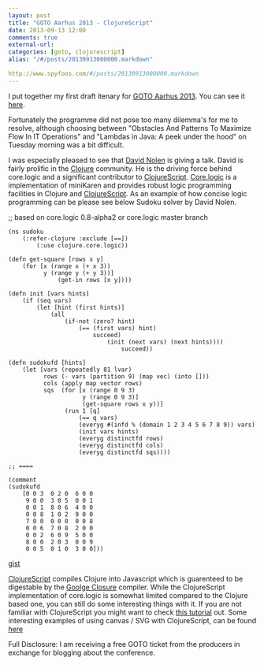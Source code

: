 ```yaml
---
layout: post
title: "GOTO Aarhus 2013 - ClojureScript"
date: 2013-09-13 12:00
comments: true
external-url:
categories: [goto, clojurescript]
alias: "/#/posts/20130913000000.markdown"

http://www.spyfoos.com/#/posts/20130913000000.markdown
---
```

I put together my first draft itenary for [GOTO Aarhus 2013](http://gotocon.com/aarhus-2013/). You can see it [here](http://gotocon.com/aarhus-2013/schedule/my-schedule.jsp#myschedlink1).

Fortunately the programme did not pose too many dilemma's for me to resolve, although choosing between "Obstacles And Patterns To Maximize Flow In IT Operations" and "Lambdas in Java: A peek under the hood" on Tuesday morning was a bit difficult.

I was especially pleased to see that [David Nolen](http://swannodette.github.io/) is giving a talk. David is fairly prolific in the [Clojure](http://clojure.org/) community. He is the driving force behind core.logic and a significant contributor to [ClojureScript](https://github.com/clojure/clojurescript). [Core.logic](https://github.com/clojure/core.logic) is a implementation of miniKaren and provides robust logic programming facilities in Clojure and [ClojureScript](https://github.com/clojure/clojurescript). As an example of how concise logic programming can be please see below Sudoku solver by David Nolen.

;; based on core.logic 0.8-alpha2 or core.logic master branch

    (ns sudoku
        (:refer-clojure :exclude [==])
            (:use clojure.core.logic))

    (defn get-square [rows x y]
        (for [x (range x (+ x 3))
              y (range y (+ y 3))]
                  (get-in rows [x y])))

    (defn init [vars hints]
        (if (seq vars)
            (let [hint (first hints)]
                (all
                    (if-not (zero? hint)
                        (== (first vars) hint)
                            succeed)
                                (init (next vars) (next hints))))
                                    succeed))

    (defn sudokufd [hints]
        (let [vars (repeatedly 81 lvar)
              rows (- vars (partition 9) (map vec) (into []))
              cols (apply map vector rows)
              sqs  (for [x (range 0 9 3)
                         y (range 0 9 3)]
                         (get-square rows x y))]
                    (run 1 [q]
                        (== q vars)
                        (everyg #(infd % (domain 1 2 3 4 5 6 7 8 9)) vars)
                        (init vars hints)
                        (everyg distinctfd rows)
                        (everyg distinctfd cols)
                        (everyg distinctfd sqs))))

    ;; ====

    (comment
    (sudokufd
        [0 0 3  0 2 0  6 0 0
         9 0 0  3 0 5  0 0 1
         0 0 1  8 0 6  4 0 0
         0 0 8  1 0 2  9 0 0
         7 0 0  0 0 0  0 0 8
         0 0 6  7 0 8  2 0 0
         0 0 2  6 0 9  5 0 0
         8 0 0  2 0 3  0 0 9
         0 0 5  0 1 0  3 0 0]))

[gist](https://gist.github.com/swannodette/3217582#file-gistfile1-clj)

[ClojureScript](https://github.com/clojure/clojurescript) compiles Clojure into Javascript which is guarenteed to be digestable by the [Goolge Closure](https://developers.google.com/closure/) compiler. While the ClojureScript implementation of core.logic is somewhat limited compared to the Clojure based one, you can still do some interesting things with it. If you are not familiar with ClojureScript you might want to check [this tutorial](https://github.com/magomimmo/modern-cljs) out. Some interesting examples of using canvas / SVG with ClojureScript, can be found [here](https://github.com/rm-hull/programming-enchiladas#examples)

Full Disclosure:  I am receiving a free GOTO ticket from the producers in exchange for blogging about the conference.
